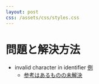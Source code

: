 ```yaml
---
layout: post
css: /assets/css/styles.css
---
```


# 問題と解決方法
* invalid character in identifier  [例](https://github.com/jamad/myPygame/commit/de48df759a5f5d60929908afdcabc22b14cbc6d3)
  * [参考はあるものの未解決](https://stackoverflow.com/questions/14844687/invalid-character-in-identifier)

